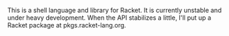 
This is a shell language and library for Racket.  It is currently unstable and under heavy development.  When the API stabilizes a little, I'll put up a Racket package at pkgs.racket-lang.org.

